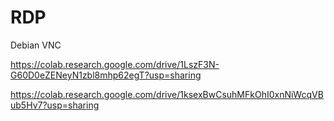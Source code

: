 # RDP
Debian VNC

https://colab.research.google.com/drive/1LszF3N-G60D0eZENeyN1zbl8mhp62egT?usp=sharing 

https://colab.research.google.com/drive/1ksexBwCsuhMFkOhI0xnNiWcqVBub5Hv7?usp=sharing
